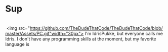 # Sup
            
 ​ <img src="https://github.com/TheDudeThatCode/TheDudeThatCode/blob/master/Assets/PC.gif"width="30px">
<span> I'm IdrisPukke, but everyone calls me Idris.
<span> I don't have any programming skills at the moment, but my favorite language is
